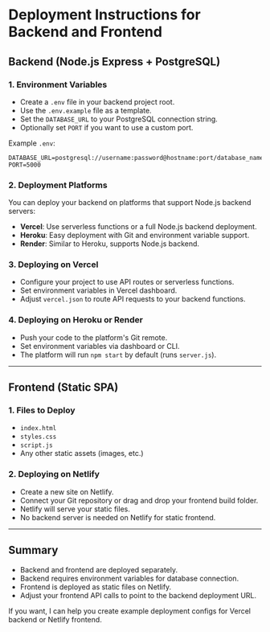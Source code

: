 # Deployment Instructions for Backend and Frontend

## Backend (Node.js Express + PostgreSQL)

### 1. Environment Variables
- Create a `.env` file in your backend project root.
- Use the `.env.example` file as a template.
- Set the `DATABASE_URL` to your PostgreSQL connection string.
- Optionally set `PORT` if you want to use a custom port.

Example `.env`:
```
DATABASE_URL=postgresql://username:password@hostname:port/database_name
PORT=5000
```

### 2. Deployment Platforms
You can deploy your backend on platforms that support Node.js backend servers:

- **Vercel**: Use serverless functions or a full Node.js backend deployment.
- **Heroku**: Easy deployment with Git and environment variable support.
- **Render**: Similar to Heroku, supports Node.js backend.

### 3. Deploying on Vercel
- Configure your project to use API routes or serverless functions.
- Set environment variables in Vercel dashboard.
- Adjust `vercel.json` to route API requests to your backend functions.

### 4. Deploying on Heroku or Render
- Push your code to the platform's Git remote.
- Set environment variables via dashboard or CLI.
- The platform will run `npm start` by default (runs `server.js`).

---

## Frontend (Static SPA)

### 1. Files to Deploy
- `index.html`
- `styles.css`
- `script.js`
- Any other static assets (images, etc.)

### 2. Deploying on Netlify
- Create a new site on Netlify.
- Connect your Git repository or drag and drop your frontend build folder.
- Netlify will serve your static files.
- No backend server is needed on Netlify for static frontend.

---

## Summary
- Backend and frontend are deployed separately.
- Backend requires environment variables for database connection.
- Frontend is deployed as static files on Netlify.
- Adjust your frontend API calls to point to the backend deployment URL.

If you want, I can help you create example deployment configs for Vercel backend or Netlify frontend.
